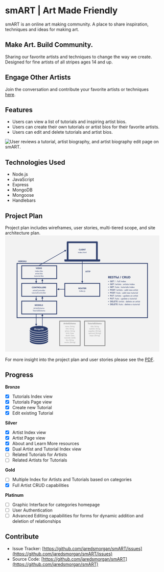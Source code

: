 # smART | Art Made Friendly

smART is an online art making community. A place to share inspiration, techniques and ideas for making art.

## Make Art. Build Community.

Sharing our favorite artists and techniques to change the way we create. Designed for fine artists of all stripes ages 14 and up.

## Engage Other Artists

Join the conversation and contribute your favorite artists or techniques [here](URL).

## Features

- Users can view a list of tutorials and inspiring artist bios.
- Users can create their own tutorials or artist bios for their favorite artists.
- Users can edit and delete tutorials and artist bios.

![User reviews a tutorial, artist biography, and artist biography edit page on smART.](smART_gifted.gif)

## Technologies Used

- Node.js
- JavaScript
- Express
- MongoDB
- Mongoose
- Handlebars

## Project Plan

Project plan includes wireframes, user stories, multi-tiered scope, and site architecture plan.
![smART architecture and CRUD explanation.](smART-architecture.jpg)

For more insight into the project plan and user stories please see the [PDF](smART-proj-plan.pdf).

## Progress

**Bronze**

- [x] Tutorials Index view
- [x] Tutorials Page view
- [x] Create new Tutorial
- [x] Edit existing Tutorial

**Silver**

- [x] Artist Index view
- [x] Artist Page view
- [x] About and Learn More resources
- [x] Dual Artist and Tutorial Index view
- [ ] Related Tutorials for Artists
- [ ] Related Artists for Tutorials

**Gold**

- [ ] Multiple Index for Artists and Tutorials based on categories
- [x] Full Artist CRUD capabilities

**Platinum**

- [ ] Graphic Interface for categories homepage
- [ ] User Authentication
- [ ] Advanced Editing capabilities for forms for dynamic addition and deletion of relationships

## Contribute

- Issue Tracker: [https://github.com/jaredsmorgan/smART/issues](https://github.com/jaredsmorgan/smART/issues)
- Source Code: [https://github.com/jaredsmorgan/smART](https://github.com/jaredsmorgan/smART)
